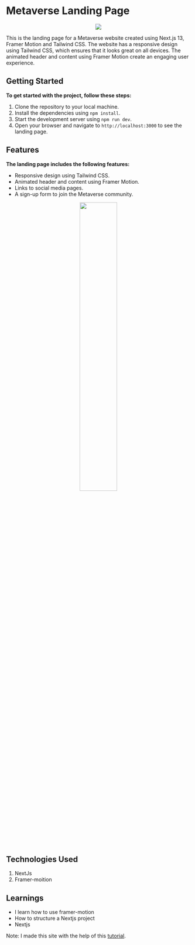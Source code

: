 # Metaverse Landing Page

<p align="center">
<img src="https://user-images.githubusercontent.com/80589780/233841922-3863ce89-42a4-4cb4-8c49-18802fafd462.png">
</p>

This is the landing page for a Metaverse website created using Next.js 13, Framer Motion and Tailwind CSS. The website has a responsive design using Tailwind CSS, which ensures that it looks great on all devices. The animated header and content using Framer Motion create an engaging user experience.

## Getting Started
**To get started with the project, follow these steps:**
1. Clone the repository to your local machine.
2. Install the dependencies using `npm install`.
3. Start the development server using `npm run dev`.
4. Open your browser and navigate to `http://localhost:3000` to see the landing page.

## Features
**The landing page includes the following features:**
- Responsive design using Tailwind CSS.
- Animated header and content using Framer Motion.
- Links to social media pages.
- A sign-up form to join the Metaverse community.

<p align="center"> <img src="https://user-images.githubusercontent.com/80589780/233842152-12920804-01cb-463e-abdb-fa8929355d8a.png" width="45%" height="45%"> </p>

## Technologies Used
1. NextJs
2. Framer-moition

## Learnings
- I learn how to use framer-motion
- How to structure a Nextjs project
- Nextjs 

Note: I made this site with the help of this [tutorial](https://youtu.be/ugCN_gynFYw).
